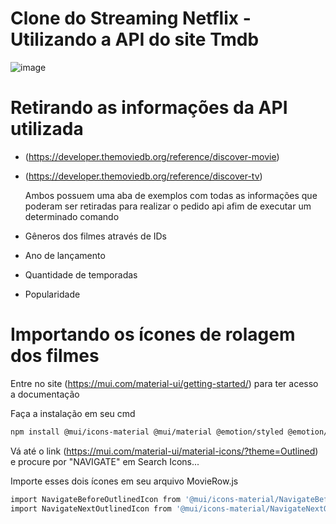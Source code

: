 # Clone do Streaming Netflix - Utilizando a API do site Tmdb
![image](https://github.com/llcardos/Cloning-NETFLIX/assets/137669141/2a3ea781-d9a1-4573-9d9b-6e2e835dbf69)

# Retirando as informações da API utilizada

- (https://developer.themoviedb.org/reference/discover-movie) 
- (https://developer.themoviedb.org/reference/discover-tv)

  Ambos possuem uma aba de exemplos com todas as informações que poderam ser retiradas para realizar o pedido api afim de executar um determinado comando
- Gêneros dos filmes através de IDs
- Ano de lançamento
- Quantidade de temporadas
- Popularidade

# Importando os ícones de rolagem dos filmes
Entre no site (https://mui.com/material-ui/getting-started/) para ter acesso a documentação

Faça a instalação em seu cmd

```sh
npm install @mui/icons-material @mui/material @emotion/styled @emotion/react
```

Vá até o link (https://mui.com/material-ui/material-icons/?theme=Outlined) e procure por "NAVIGATE" em Search Icons...

Importe esses dois ícones em seu arquivo MovieRow.js

```sh
import NavigateBeforeOutlinedIcon from '@mui/icons-material/NavigateBeforeOutlined' //(esqueda)
import NavigateNextOutlinedIcon from '@mui/icons-material/NavigateNextOutlined' //(direita)
```
